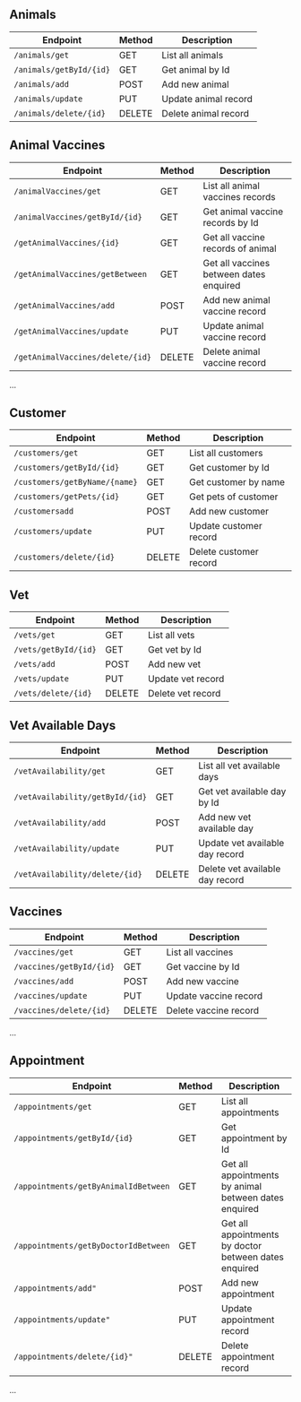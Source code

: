 ## Animals
| Endpoint                | Method | Description          |
|-------------------------|--------|----------------------|
| `/animals/get`          | GET    | List all animals     |
| `/animals/getById/{id}` | GET    | Get animal by Id     |
| `/animals/add`          | POST   | Add new animal       |
| `/animals/update`       | PUT    | Update animal record |
| `/animals/delete/{id}`  | DELETE | Delete animal record |

## Animal Vaccines
| Endpoint                         | Method | Description                             |
|----------------------------------|--------|-----------------------------------------|
| `/animalVaccines/get`            | GET    | List all animal vaccines records        |
| `/animalVaccines/getById/{id}`   | GET    | Get animal vaccine records by Id        |
| `/getAnimalVaccines/{id}`        | GET    | Get all vaccine records of animal       |
| `/getAnimalVaccines/getBetween`  | GET    | Get all vaccines between dates enquired |
| `/getAnimalVaccines/add`         | POST   | Add new animal vaccine record           |
| `/getAnimalVaccines/update`      | PUT    | Update animal vaccine record            |
| `/getAnimalVaccines/delete/{id}` | DELETE | Delete animal vaccine record            |

...
## Customer
| Endpoint                | Method | Description            |
|-------------------------|--------|------------------------|
| `/customers/get`        | GET    | List all customers     |
| `/customers/getById/{id}` | GET    | Get customer by Id     |
| `/customers/getByName/{name}` | GET    | Get customer by name   |
| `/customers/getPets/{id}` | GET    | Get pets of customer   |
| `/customersadd`          | POST   | Add new customer       |
| `/customers/update`       | PUT    | Update customer record |
| `/customers/delete/{id}`  | DELETE | Delete customer record |

## Vet
| Endpoint                | Method | Description       |
|-------------------------|--------|-------------------|
| `/vets/get`             | GET    | List all vets     |
| `/vets/getById/{id}` | GET    | Get vet by Id     |
| `/vets/add`          | POST   | Add new vet       |
| `/vets/update`       | PUT    | Update vet record |
| `/vets/delete/{id}`  | DELETE | Delete vet record |

## Vet Available Days
| Endpoint                | Method | Description                 |
|-------------------------|--------|-----------------------------|
| `/vetAvailability/get`             | GET    | List all vet available days |
| `/vetAvailability/getById/{id}` | GET    | Get vet available day by Id              |
| `/vetAvailability/add`          | POST   | Add new vet available day                |
| `/vetAvailability/update`       | PUT    | Update vet available day record           |
| `/vetAvailability/delete/{id}`  | DELETE | Delete vet available day record           |

## Vaccines
| Endpoint                | Method | Description                    |
|-------------------------|--------|--------------------------------|
| `/vaccines/get`             | GET    | List all vaccines              |
| `/vaccines/getById/{id}` | GET    | Get vaccine by Id              |
| `/vaccines/add`          | POST   | Add new vaccine    |
| `/vaccines/update`       | PUT    | Update vaccine record |
| `/vaccines/delete/{id}`  | DELETE | Delete vaccine record |
...
## Appointment
| Endpoint                             | Method | Description                                           |
|--------------------------------------|--------|-------------------------------------------------------|
| `/appointments/get`                  | GET    | List all appointments                                 |
| `/appointments/getById/{id}`         | GET    | Get appointment by Id                                 |
| `/appointments/getByAnimalIdBetween` | GET    | Get all appointments by animal between dates enquired |
| `/appointments/getByDoctorIdBetween` | GET    | Get all appointments by doctor between dates enquired |
| `/appointments/add"`                 | POST   | Add new appointment                                   |
| `/appointments/update"`              | PUT    | Update appointment record                             |
| `/appointments/delete/{id}"`         | DELETE | Delete appointment record                             |
...









